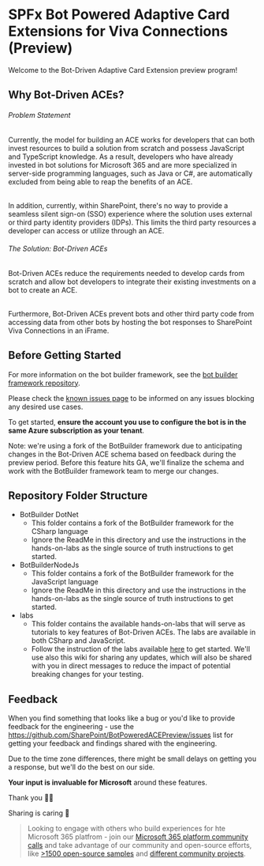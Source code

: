 # SPFx Bot Powered Adaptive Card Extensions for Viva Connections (Preview)

Welcome to the Bot-Driven Adaptive Card Extension preview program!

<h2>Why Bot-Driven ACEs?</h2>
<h6>Problem Statement</h6>
Currently, the model for building an ACE works for developers that can both invest resources to build a solution from scratch and possess JavaScript and TypeScript knowledge. As a result, developers who have already invested in bot solutions for Microsoft 365 and are more specialized in server-side programming languages, such as Java or C#, are automatically excluded from being able to reap the benefits of an ACE. <br><br>

In addition, currently, within SharePoint, there's no way to provide a seamless silent sign-on (SSO) experience where the solution uses external or third party identity providers (IDPs). This limits the third party resources a developer can access or utilize through an ACE.  

<h6>The Solution: Bot-Driven ACEs</h6>
Bot-Driven ACEs reduce the requirements needed to develop cards from scratch and allow bot developers to integrate their existing investments on a bot to create an ACE. <br><br>

Furthermore, Bot-Driven ACEs prevent bots and other third party code from accessing data from other bots by hosting the bot responses to SharePoint Viva Connections in an iFrame.

<h2>Before Getting Started</h2>

For more information on the bot builder framework, see the [bot builder framework repository](https://github.com/Microsoft/botframework-sdk).

Please check the [known issues page](https://github.com/SharePoint/BotPoweredACEPreview/wiki/Known-Issues) to be informed on any issues blocking any desired use cases.

To get started, **ensure the account you use to configure the bot is in the same Azure subscription as your tenant**.<br>

Note: we're using a fork of the BotBuilder framework due to anticipating changes in the Bot-Driven ACE schema based on feedback during the preview period. Before this feature hits GA, we'll finalize the schema and work with the BotBuilder framework team to merge our changes.  

<h2>Repository Folder Structure</h2>
<ul>
    <li>
        BotBuilder DotNet
        <ul>
            <li>This folder contains a fork of the BotBuilder framework for the CSharp language</li>
            <li>Ignore the ReadMe in this directory and use the instructions in the hands-on-labs as the single source of truth instructions to get started. </li>
        </ul>
    </li>
    <li>
        BotBuilderNodeJs
        <ul>
            <li>This folder contains a fork of the BotBuilder framework for the JavaScript language</li>
            <li>Ignore the ReadMe in this directory and use the instructions in the hands-on-labs as the single source of truth instructions to get started. </li>
        </ul>
    </li>
    <li>
        labs
        <ul>
            <li>This folder contains the available hands-on-labs that will serve as tutorials to key features of Bot-Driven ACEs. The labs are available in both CSharp and JavaScript.</li>
            <li>Follow the instruction of the labs available <a href='https://github.com/SharePoint/BotPoweredACEPreview/wiki'>here</a> to get started. We'll use also this wiki for sharing any updates, which will also be shared with you in direct messages to reduce the impact of potential breaking changes for your testing.</li>
        </ul>
    </li>
</ul>

<h2>Feedback</h2>

When you find something that looks like a bug or you'd like to provide feedback for the engineering - use the https://github.com/SharePoint/BotPoweredACEPreview/issues list for getting your feedback and findings shared with the engineering.

Due to the time zone differences, there might be small delays on getting you a response, but we'll do the best on our side.

 **Your input is invaluable for Microsoft** around these features.

Thank you 👏🚀

Sharing is caring 🧡

> Looking to engage with others who build experiences for hte Microsoft 365 platfrom - join our [Microsoft 365 platform community calls]() and take advantage of our community and open-source efforts, like [>1500 open-source samples]() and [different community projects]().
